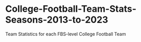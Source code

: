 # College-Football-Team-Stats-Seasons-2013-to-2023
Team Statistics for each FBS-level College Football Team
